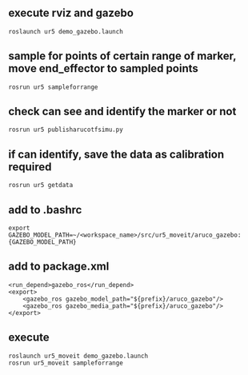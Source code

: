 ## execute rviz and gazebo
```
roslaunch ur5 demo_gazebo.launch
```
## sample for points of certain range of marker, move end_effector to sampled points
```
rosrun ur5 sampleforrange
```
## check can see and identify the marker or not
```
rosrun ur5 publisharucotfsimu.py
```
## if can identify, save the data as calibration required
```
rosrun ur5 getdata
```
## add to .bashrc
```
export GAZEBO_MODEL_PATH=~/<workspace_name>/src/ur5_moveit/aruco_gazebo:{GAZEBO_MODEL_PATH}
```

## add to package.xml
```
<run_depend>gazebo_ros</run_depend> 
<export> 
    <gazebo_ros gazebo_model_path="${prefix}/aruco_gazebo"/> 
    <gazebo_ros gazebo_media_path="${prefix}/aruco_gazebo"/> 
</export>
```
## execute
```
roslaunch ur5_moveit demo_gazebo.launch
rosrun ur5_moveit sampleforrange
```
